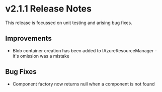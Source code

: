 # v2.1.1 Release Notes

This release is focussed on unit testing and arising bug fixes.

## Improvements

* Blob container creation has been added to IAzureResourceManager - it's omission was a mistake

## Bug Fixes

* Component factory now returns null when a component is not found